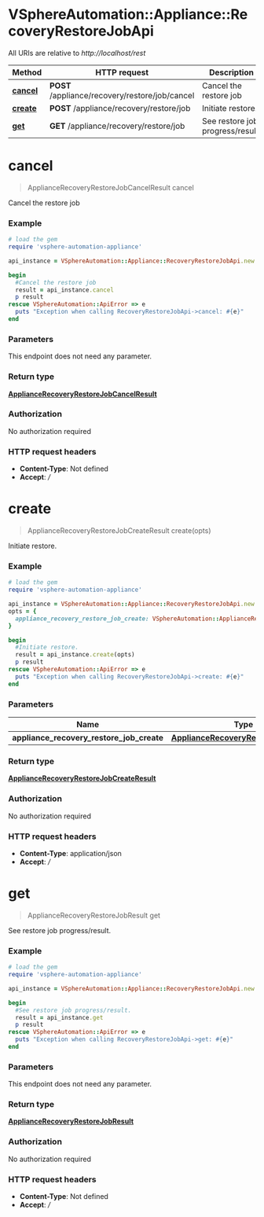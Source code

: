# VSphereAutomation::Appliance::RecoveryRestoreJobApi

All URIs are relative to *http://localhost/rest*

Method | HTTP request | Description
------------- | ------------- | -------------
[**cancel**](RecoveryRestoreJobApi.md#cancel) | **POST** /appliance/recovery/restore/job/cancel | Cancel the restore job
[**create**](RecoveryRestoreJobApi.md#create) | **POST** /appliance/recovery/restore/job | Initiate restore.
[**get**](RecoveryRestoreJobApi.md#get) | **GET** /appliance/recovery/restore/job | See restore job progress/result.


# **cancel**
> ApplianceRecoveryRestoreJobCancelResult cancel

Cancel the restore job

### Example
```ruby
# load the gem
require 'vsphere-automation-appliance'

api_instance = VSphereAutomation::Appliance::RecoveryRestoreJobApi.new

begin
  #Cancel the restore job
  result = api_instance.cancel
  p result
rescue VSphereAutomation::ApiError => e
  puts "Exception when calling RecoveryRestoreJobApi->cancel: #{e}"
end
```

### Parameters
This endpoint does not need any parameter.

### Return type

[**ApplianceRecoveryRestoreJobCancelResult**](ApplianceRecoveryRestoreJobCancelResult.md)

### Authorization

No authorization required

### HTTP request headers

 - **Content-Type**: Not defined
 - **Accept**: */*



# **create**
> ApplianceRecoveryRestoreJobCreateResult create(opts)

Initiate restore.

### Example
```ruby
# load the gem
require 'vsphere-automation-appliance'

api_instance = VSphereAutomation::Appliance::RecoveryRestoreJobApi.new
opts = {
  appliance_recovery_restore_job_create: VSphereAutomation::ApplianceRecoveryRestoreJobCreate.new # ApplianceRecoveryRestoreJobCreate | 
}

begin
  #Initiate restore.
  result = api_instance.create(opts)
  p result
rescue VSphereAutomation::ApiError => e
  puts "Exception when calling RecoveryRestoreJobApi->create: #{e}"
end
```

### Parameters

Name | Type | Description  | Notes
------------- | ------------- | ------------- | -------------
 **appliance_recovery_restore_job_create** | [**ApplianceRecoveryRestoreJobCreate**](ApplianceRecoveryRestoreJobCreate.md)|  | [optional] 

### Return type

[**ApplianceRecoveryRestoreJobCreateResult**](ApplianceRecoveryRestoreJobCreateResult.md)

### Authorization

No authorization required

### HTTP request headers

 - **Content-Type**: application/json
 - **Accept**: */*



# **get**
> ApplianceRecoveryRestoreJobResult get

See restore job progress/result.

### Example
```ruby
# load the gem
require 'vsphere-automation-appliance'

api_instance = VSphereAutomation::Appliance::RecoveryRestoreJobApi.new

begin
  #See restore job progress/result.
  result = api_instance.get
  p result
rescue VSphereAutomation::ApiError => e
  puts "Exception when calling RecoveryRestoreJobApi->get: #{e}"
end
```

### Parameters
This endpoint does not need any parameter.

### Return type

[**ApplianceRecoveryRestoreJobResult**](ApplianceRecoveryRestoreJobResult.md)

### Authorization

No authorization required

### HTTP request headers

 - **Content-Type**: Not defined
 - **Accept**: */*



